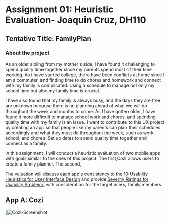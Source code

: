 # Assignment 01: Heuristic Evaluation- Joaquin Cruz, DH110 
## Tentative Title: FamilyPlan

### About the project

As an older sibling from my mother's side, I have found it challenging to spend quality time together since my parents spend most of their time working. As I have started college, there have been conflicts at home since I am a commuter, and finding time to do chores and homework and connect with my family is complicated. Using a schedule to manage not only my school time but also my family time is crucial.

I have also found that my family is always busy, and the days they are free are unknown because there is no planning ahead of what we will do throughout the week and months to come. As I have gotten older, I have found it more difficult to manage school work and chores, and spending quality time with my family is an issue. I want to contribute to this UX project by creating an app so that people like my parents can plan their schedules accordingly and what they must do throughout the week, such as work, school, and chores. Set up dates to spend quality time together and connect as a family.

In this assignment, I will conduct a heuristic evaluation of two mobile apps with goals similar to the ones of this project. The first,Cozi allows users to create a family planner. The second, 

The valuation will discuss each app's consistency to the [10 Usability Heuristics for User Interface Design](https://www.nngroup.com/articles/ten-usability-heuristics/) and provide [Severity Ratings for Usability Problems](https://www.nngroup.com/articles/how-to-rate-the-severity-of-usability-problems/) with consideration for the target users, family members. 

## App A: Cozi
(![Cozi-Screenshot](https://user-images.githubusercontent.com/114783914/231081960-aaf12707-0cd4-4534-8279-28c5db0b2a59.PNG)






